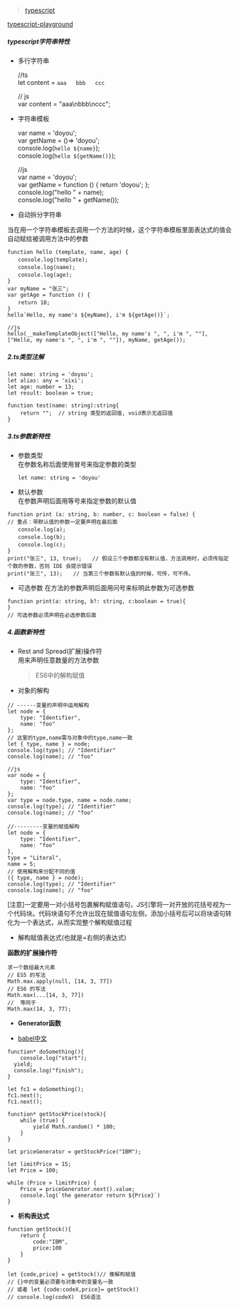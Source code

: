 > [typescript](http://www.typescriptlang.org/)

[typescript-playground](http://www.typescriptlang.org/play/index.html)

##### typescript字符串特性

* 多行字符串

  //ts  
    let content = `aaa  
    bbb  
    ccc`

  // js  
    var content = "aaa\nbbb\nccc";

* 字符串模板

  var name = 'doyou';  
    var getName = \(\)=&gt; 'doyou';  
    console.log\(`hello ${name}`\);  
    console.log\(`hello ${getName()}`\);

  //js  
    var name = 'doyou';  
    var getName = function \(\) { return 'doyou'; };  
    console.log\("hello " + name\);  
    console.log\("hello " + getName\(\)\);

* 自动拆分字符串

当在用一个字符串模板去调用一个方法的时候，这个字符串模板里面表达式的值会自动赋给被调用方法中的参数

    function hello (template, name, age) {
    　　console.log(template);
    　　console.log(name);
    　　console.log(age);
    }
    var myName = "张三";
    var getAge = function () {
    　　return 18;
    }
    hello`Hello, my name's ${myName}, i'm ${getAge()}`;

    //js
    hello(__makeTemplateObject(["Hello, my name's ", ", i'm ", ""], ["Hello, my name's ", ", i'm ", ""]), myName, getAge());

##### 2.ts类型注解

```
let name: string = 'doyou';
let alias: any = 'xixi';
let age: number = 13;
let result: boolean = true;

function test(name: string):string{
    return "";  // string 类型的返回值, void表示无返回值
}
```

##### 3.ts参数新特性

* 参数类型  
    在参数名称后面使用冒号来指定参数的类型

  ```
  let name: string = 'doyou'
  ```

* 默认参数  
    在参数声明后面用等号来指定参数的默认值

```
function print (a: string, b: number, c: boolean = false) {
// 重点：带默认值的参数一定要声明在最后面
　　console.log(a);
　　console.log(b);
　　console.log(c);
}
print("张三", 13, true);　　// 假设三个参数都没有默认值，方法调用时，必须传指定个数的参数，否则 IDE 会提示错误
print("张三", 13);　　// 当第三个参数有默认值的时候，可传，可不传。
```

* 可选参数
    在方法的参数声明后面用问号来标明此参数为可选参数

```
function print(a: string, b?: string, c:boolean = true){
}
// 可选参数必须声明在必选参数后面
```

##### 4.函数新特性

* Rest and Spread\(扩展\)操作符  
    用来声明任意数量的方法参数

  > ES6中的解构赋值

* 对象的解构

```
// ------变量的声明中运用解构
let node = {
    type: "Identifier",
    name: "foo"
};
// 这里的type,name需与对象中的type,name一致
let { type, name } = node;
console.log(type); // "Identifier"
console.log(name); // "foo"

//js
var node = {
    type: "Identifier",
    name: "foo"
};
var type = node.type, name = node.name;
console.log(type); // "Identifier"
console.log(name); // "foo"

//---------变量的赋值解构
let node = {
    type: "Identifier",
    name: "foo"
},
type = "Literal",
name = 5;
// 使用解构来分配不同的值
({ type, name } = node);
console.log(type); // "Identifier"
console.log(name); // "foo"
```

\[注意\]一定要用一对小括号包裹解构赋值语句，JS引擎将一对开放的花括号视为一个代码块。代码块语句不允许出现在赋值语句左侧，添加小括号后可以将块语句转化为一个表达式，从而实现整个解构赋值过程

* 解构赋值表达式\(也就是=右侧的表达式\)

**函数的扩展操作符**
```
求一个数组最大元素 
// ES5 的写法  
Math.max.apply(null, [14, 3, 77])  
// ES6 的写法  
Math.max(...[14, 3, 77])  
//  等同于  
Math.max(14, 3, 77);
```

- **Generator函数**

- [babel中文](https://babeljs.cn/repl/)
```
function* doSomething(){
	console.log("start");
  yield;
  console.log("finish");
}

let fc1 = doSomething();
fc1.next();
fc1.next();
```
```
function* getStockPrice(stock){
    while (true) {
        yield Math.random() * 100;
    }
}

let priceGenerator = getStockPrice("IBM");

let limitPrice = 15;
let Price = 100;

while (Price > limitPrice) {
    Price = priceGenerator.next().value;
    console.log(`the generator return ${Price}`)
}
```
- **析构表达式**

```
function getStock(){
    return {
        code:"IBM",
        price:100
    }
}

let {code,price} = getStock()// 像解构赋值
// {}中的变量必须要与对象中的变量名一致
// 或者 let {code:codeX,price}= getStock()
// console.log(codeX)  ES6语法
```

